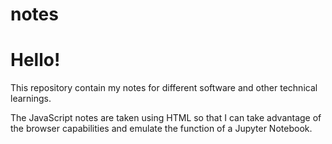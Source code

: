 # notes
<h1>Hello!</h1>
<p>This repository contain my notes for different software and other technical learnings. </p>
<p>The JavaScript notes are taken using HTML so that I can take advantage of the browser capabilities and emulate the function of a Jupyter Notebook.</p>
